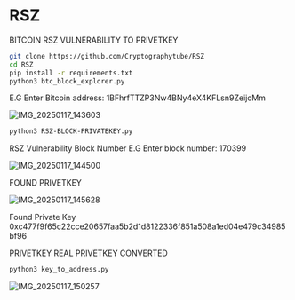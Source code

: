 # RSZ
BITCOIN RSZ VULNERABILITY TO PRIVETKEY 
```bash
git clone https://github.com/Cryptographytube/RSZ
cd RSZ
pip install -r requirements.txt
python3 btc_block_explorer.py
```
E.G Enter Bitcoin address: 1BFhrfTTZP3Nw4BNy4eX4KFLsn9ZeijcMm

![IMG_20250117_143603](https://github.com/user-attachments/assets/a7536044-3ab8-48fb-8d81-3b2fb50489ea)
```bash
python3 RSZ-BLOCK-PRIVATEKEY.py
```
RSZ Vulnerability Block Number
E.G Enter block number: 170399

![IMG_20250117_144500](https://github.com/user-attachments/assets/3bd2f8f7-6e7f-4150-8d14-bfcc86177d70)

FOUND PRIVETKEY

![IMG_20250117_145628](https://github.com/user-attachments/assets/a4bdeb41-6a3b-4f9d-8ea2-1cf571beebe1)

Found Private Key
0xc477f9f65c22cce20657faa5b2d1d8122336f851a508a1ed04e479c34985bf96

PRIVETKEY REAL PRIVETKEY CONVERTED
```bash
python3 key_to_address.py
```
![IMG_20250117_150257](https://github.com/user-attachments/assets/3272f26c-e826-4374-94f5-a5d78fad865d)



